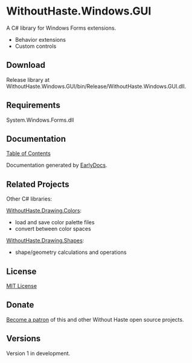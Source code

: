 # WithoutHaste.Windows.GUI

A C# library for Windows Forms extensions.
- Behavior extensions
- Custom controls

## Download

Release library at WithoutHaste.Windows.GUI/bin/Release/WithoutHaste.Windows.GUI.dll.

## Requirements

System.Windows.Forms.dll

## Documentation

[Table of Contents](documentation/TableOfContents.WithoutHaste.Windows.GUI.md)

Documentation generated by [EarlyDocs](https://github.com/WithoutHaste/EarlyDocs).

## Related Projects

Other C# libraries:  

[WithoutHaste.Drawing.Colors](https://github.com/WithoutHaste/WithoutHaste.Drawing.Colors):  
- load and save color palette files
- convert between color spaces

[WithoutHaste.Drawing.Shapes](https://github.com/WithoutHaste/WithoutHaste.Drawing.Shapes):  
- shape/geometry calculations and operations

## License

[MIT License](https://github.com/WithoutHaste/WithoutHaste.Windows.GUI/blob/master/LICENSE)

## Donate

[Become a patron](https://www.patreon.com/withouthaste) of this and other Without Haste open source projects.

## Versions

Version 1 in development.